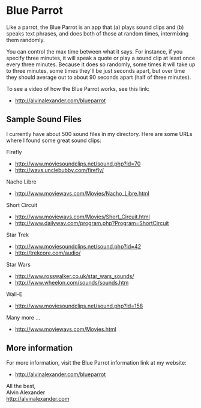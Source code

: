 # Blue Parrot

Like a parrot, the Blue Parrot is an app that (a) plays sound clips 
and (b) speaks text phrases, and does both of those at random times, 
intermixing them randomly.

You can control the max time between what it says. For instance, if you
specify three minutes, it will speak a quote or play a sound clip at least
once every three minutes. Because it does so randomly, some times it will take 
up to three minutes, some times they'll be just seconds apart, but over time
they should average out to about 90 seconds apart (half of three minutes).

To see a video of how the Blue Parrot works, see this link:

* http://alvinalexander.com/blueparrot


## Sample Sound Files

I currently have about 500 sound files in my directory. Here are some URLs
where I found some great sound clips:

Firefly

* http://www.moviesoundclips.net/sound.php?id=70
* http://wavs.unclebubby.com/firefly/

Nacho Libre

* http://www.moviewavs.com/Movies/Nacho_Libre.html

Short Circuit

* http://www.moviewavs.com/Movies/Short_Circuit.html
* http://www.dailywav.com/program.php?Program=ShortCircuit
  
Star Trek

* http://www.moviesoundclips.net/sound.php?id=42
* http://trekcore.com/audio/

Star Wars

* http://www.rosswalker.co.uk/star_wars_sounds/
* http://www.wheelon.com/sounds/sounds.htm

Wall-E

* http://www.moviesoundclips.net/sound.php?id=158

Many more ...

* http://www.moviewavs.com/Movies.html


## More information

For more information, visit the Blue Parrot information link at my website:

* http://alvinalexander.com/blueparrot

All the best,  
Alvin Alexander  
http://alvinalexander.com





